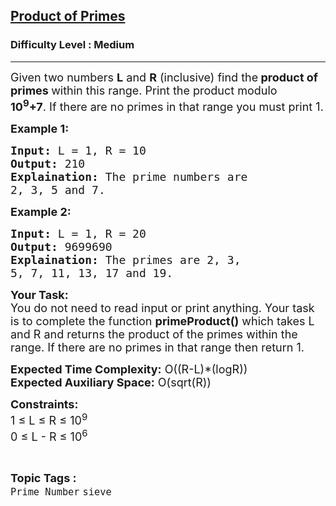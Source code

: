 <h2><a href="https://www.geeksforgeeks.org/problems/product-of-primes5328/1?itm_source=geeksforgeeks&itm_medium=article&itm_campaign=bottom_sticky_on_article">Product of Primes</a></h2><h3>Difficulty Level : Medium</h3><hr><div class="problems_problem_content__Xm_eO"><p><span style="font-size:18px">Given two numbers <strong>L</strong> and <strong>R</strong> (inclusive) find the<strong> product of primes </strong>within this range. Print the product modulo <strong>10<sup>9</sup>+7</strong>.&nbsp;If there are no primes in that range you must print 1.</span></p>

<p><strong><span style="font-size:18px">Example 1:</span></strong></p>

<pre><span style="font-size:18px"><strong>Input:</strong> L = 1, R = 10
<strong>Output:</strong> 210
<strong>Explaination:</strong> The prime numbers are 
2, 3, 5 and 7.</span></pre>

<p><strong><span style="font-size:18px">Example 2:</span></strong></p>

<pre><span style="font-size:18px"><strong>Input:</strong> L = 1, R = 20
<strong>Output:</strong> 9699690
<strong>Explaination:</strong> The primes are 2, 3, 
5, 7, 11, 13, 17 and 19.</span></pre>

<p><span style="font-size:18px"><strong>Your Task:</strong><br>
You do not need to read input or print anything. Your task is to complete the function <strong>primeProduct()</strong> which takes L and R and returns the product of the primes within the range. If there are no primes&nbsp;in that range then return 1.</span></p>

<p><span style="font-size:18px"><strong>Expected Time Complexity:</strong> O((R-L)*(logR))<br>
<strong>Expected Auxiliary Space:</strong> O(sqrt(R))</span></p>

<p><span style="font-size:18px"><strong>Constraints:</strong><br>
1 ≤ L ≤ R ≤ 10<sup>9</sup><br>
0 ≤ L - R ≤ 10<sup>6</sup>&nbsp;&nbsp;</span></p>
</div><br><p><span style=font-size:18px><strong>Topic Tags : </strong><br><code>Prime Number</code>&nbsp;<code>sieve</code>&nbsp;